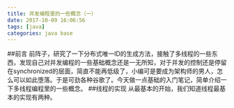 ```yaml
---
title: 并发编程里的一些概念（一）
date: 2017-10-09 16:06:56
tags: [java]
categories: java base
---
```

##前言
前阵子，研究了一下分布式唯一ID的生成方法，接触了多线程的一些东西，发现自己对并发编程的一些基础概念还是一无所知，对于并发的控制还是停留在synchronized的层面，简直不能再低级了，小编可是要成为架构师的男人，怎么可以如此堕落。于是可劲各种谷歌了。今天做一点基础的入门笔记，简单介绍一下多线程编程里的一些概念。
##线程的实现
从最基本的开始，我们知道线程最基本的实现有两种。